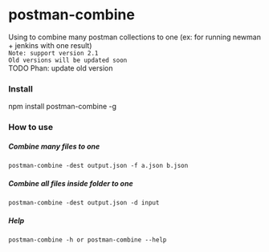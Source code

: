 # postman-combine
Using to combine many postman collections to one (ex: for running newman + jenkins with one result)  
```Note: support version 2.1```  
```Old versions will be updated soon```  
TODO Phan: update old version

### Install
  npm install postman-combine -g
  
### How to use
  ##### Combine many files to one
    postman-combine -dest output.json -f a.json b.json
  
  ##### Combine all files inside folder to one
    postman-combine -dest output.json -d input
  
  ##### Help
    postman-combine -h or postman-combine --help
